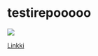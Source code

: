 # testirepooooo

![](https://i.giphy.com/media/yAqdjThdDEMF2/200_s.gif)

[Linkki](http://www.osote.com)